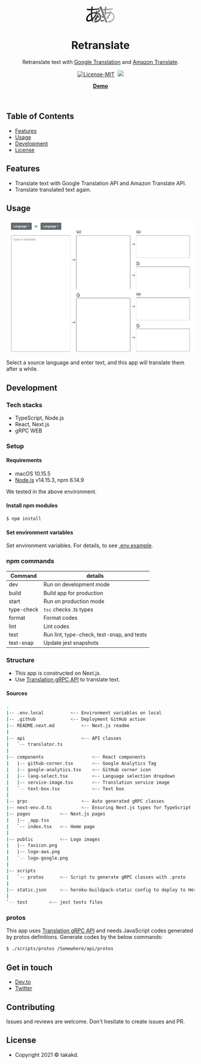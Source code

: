 <p align="center"><img src="docs/logo.svg" width="80"/></p>

<h1 align="center">Retranslate</h1>

<p align="center">Retranslate text with <a href="https://cloud.google.com/translate">Google Translation</a> and <a href="https://aws.amazon.com/jp/translate/">Amazon Translate</a>.</p>

<p align="center">
<a target="_blank" rel="noopener noreferrer" href="https://camo.githubusercontent.com/a568b3692dcc72af17d4abfed1b2c81d47f05dcaaefb021c9f9d3d6a856d3e6e/68747470733a2f2f696d672e736869656c64732e696f2f62616467652f4c6963656e73652d4d49542d696e666f726d6174696f6e616c3f7374796c653d666c6174"><img src="https://camo.githubusercontent.com/a568b3692dcc72af17d4abfed1b2c81d47f05dcaaefb021c9f9d3d6a856d3e6e/68747470733a2f2f696d672e736869656c64732e696f2f62616467652f4c6963656e73652d4d49542d696e666f726d6174696f6e616c3f7374796c653d666c6174" alt="License-MIT" data-canonical-src="https://img.shields.io/badge/License-MIT-informational?style=flat" style="max-width:100%;"></a>&nbsp;
    <img src="https://github.com/takakd/retranslate/workflows/Deploy/badge.svg"/>
</p>

<p align="center">
    <a href="https://retranslate-demo.herokuapp.com/"><strong>Demo</strong></a>
</p>

<br>

## Table of Contents

- [Features](#features)
- [Usage](#usage)
- [Development](#development)
- [License](#license)

## Features

- Translate text with Google Translation API and Amazon Translate API.
- Translate translated text again.

## Usage

<p align="center"><img src="docs/usage.gif"/></p>

Select a source language and enter text, and this app will translate them after a while.

## Development

### Tech stacks

- TypeScript, Node.js
- React, Next.js
- gRPC WEB

### Setup

#### Requirements

- macOS 10.15.5
- [Node.js](https://nodejs.org/en/) v14.15.3, npm 6.14.9

We tested in the above environment.

#### Install npm modules

```sh
$ npm install
```

#### Set environment variables

Set environment variables. For details, to see  [.env.example](.env.example).

### npm commands

Command    | details                       
---------- | ------------------------------
dev        | Run on development mode       
build      | Build app for production      
start      | Run on production mode        
type-check | `tsc` checks .ts types          
format     | Format codes                  
lint       | Lint codes                    
test       | Run lint, type-check, test-snap, and tests
test-snap  | Update jest snapshots

### Structure

- This app is constructed on Next.js.
- Use [Translation gRPC API](https://github.com/takakd/translation-api) to translate text.

#### Sources

```sh
.
|-- .env.local          <-- Environment variables on local
|-- .github             <-- Deployment GitHub action
|-- README.next.md          <-- Next.js readme
|
|-- api                     <-- API classes
|   `-- translator.ts
|
|-- components                  <-- React components
|   |-- github-corner.tsx       <-- Google Analytics Tag
|   |-- google-analytics.tsx    <-- GitHub corner icon
|   |-- lang-select.tsx         <-- Language selection dropdown
|   |-- service-image.tsx       <-- Translation service image
|   `-- text-box.tsx            <-- Text box
|
|-- grpc                    <-- Auto generated gRPC classes
|-- next-env.d.ts           <-- Ensuring Next.js types for TypeScript
|-- pages           <-- Next.js pages
|   |-- _app.tsx
|   `-- index.tsx   <-- Home page
|
|-- public          <-- Logo images
|   |-- favicon.png
|   |-- logo-aws.png
|   `-- logo-google.png
|
|-- scripts
|   `-- protos      <-- Script to generate gRPC classes with .proto
|
|-- static.json     <-- heroku-buildpack-static config to deploy to Heroku 
|
`-- test        <-- jest tests files
```

### protos

This app uses [Translation gRPC API](https://github.com/takakd/translation-api) and needs JavaScript codes generated by protos definitions.
Generate codes by the below commands:

```sh
$ ./scripts/protos /Somewhere/api/protos
```

## Get in touch

- [Dev.to](https://dev.to/takakd)
- [Twitter](https://twitter.com/takakdkd)

## Contributing

Issues and reviews are welcome. Don't hesitate to create issues and PR.

## License

- Copyright 2021 © takakd.
